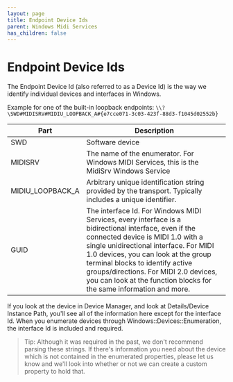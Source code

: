 ```yaml
---
layout: page
title: Endpoint Device Ids
parent: Windows Midi Services
has_children: false
---
```


# Endpoint Device Ids

The Endpoint Device Id (also referred to as a Device Id) is the way we identify individual devices and interfaces in Windows. 

Example for one of the built-in loopback endpoints: 
`\\?\SWD#MIDISRV#MIDIU_LOOPBACK_A#{e7cce071-3c03-423f-88d3-f1045d02552b}`

| Part | Description |
| ----- | -- |
| SWD | Software device |
| MIDISRV | The name of the enumerator. For Windows MIDI Services, this is the MidiSrv Windows Service |
| MIDIU_LOOPBACK_A | Arbitrary unique identification string provided by the transport. Typically includes a unique identifier. |
| GUID | The interface Id. For Windows MIDI Services, every interface is a bidirectional interface, even if the connected device is MIDI 1.0 with a single unidirectional interface. For MIDI 1.0 devices, you can look at the group terminal blocks to identify active groups/directions. For MIDI 2.0 devices, you can look at the function blocks for the same information and more.|

If you look at the device in Device Manager, and look at Details/Device Instance Path, you'll see all of the information here except for the interface Id. When you enumerate devices through Windows::Devices::Enumeration, the interface Id is included and required.

> Tip: Although it was required in the past, we don't recommend parsing these strings. If there's information you need about the device which is not contained in the enumerated properties, please let us know and we'll look into whether or not we can create a custom property to hold that.
